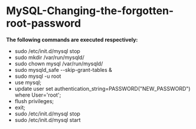 # MySQL-Changing-the-forgotten-root-password

<b>The following commands are executed respectively:</b>
<ul>
  <li>
    sudo /etc/init.d/mysql stop
  </li>
  <li>
    sudo mkdir /var/run/mysqld/
  </li>
<li>
  sudo chown mysql /var/run/mysqld/
  </li>
<li>
  sudo mysqld_safe --skip-grant-tables &
  </li>
<li>
  sudo mysql -u root
  </li>
<li>
  use mysql;
  </li>
<li>
  update user set authentication_string=PASSWORD("NEW_PASSWORD") where User='root';
  </li>
<li>
  flush privileges;
  </li>
<li>
  exit;
  </li>
<li>
  sudo /etc/init.d/mysql stop
  </li>
<li>
  sudo /etc/init.d/mysql start
  </li>
</ul>

